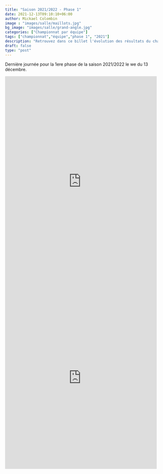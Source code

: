 ```yaml
---
title: "Saison 2021/2022 - Phase 1"
date: 2021-12-13T09:10:10+06:00
author: Mickael Colombin
image : "images/salle/maillots.jpg"
bg_image: "images/salle/grand-angle.jpg"
categories: ["Championnat par équipe"]
tags: ["championnat","équipe","phase 1", "2021"]
description: "Retrouvez dans ce billet l'évolution des résultats du championnat pour toutes les équipes de Vauvillers"
draft: false
type: "post"
---
```



Dernière journée pour la 1ere phase de la saison 2021/2022 le we du 13 décembre.

<iframe src="https://www.facebook.com/plugins/post.php?href=https%3A%2F%2Fwww.facebook.com%2Fvauvillers.tennisdetable%2Fposts%2F1292497634551828&show_text=true&width=500" width="500" height="690" style="border:none;overflow:hidden" scrolling="no" frameborder="0" allowfullscreen="true" allow="autoplay; clipboard-write; encrypted-media; picture-in-picture; web-share"></iframe>

<iframe src="https://www.facebook.com/plugins/post.php?href=https%3A%2F%2Fwww.facebook.com%2Fvauvillers.tennisdetable%2Fposts%2F1291385654663026&show_text=true&width=500" width="500" height="601" style="border:none;overflow:hidden" scrolling="no" frameborder="0" allowfullscreen="true" allow="autoplay; clipboard-write; encrypted-media; picture-in-picture; web-share"></iframe>